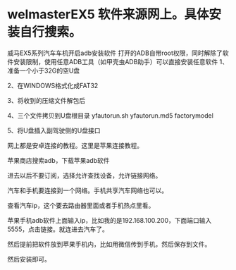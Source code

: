 # welmasterEX5 软件来源网上。具体安装自行搜索。
威马EX5系列汽车车机开启adb安装软件
打开的ADB自带root权限，同时解除了软件安装限制，使用任意ADB工具（如甲壳虫ADB助手）可以直接安装任意软件
1、准备一个小于32G的空U盘

2、在WINDOWS格式化成FAT32

3、将收到的压缩文件解包后

4、三个文件拷贝到U盘根目录
   yfautorun.sh
   yfautorun.md5
   factorymodel
   
5、将U盘插入副驾驶侧的U盘接口

网上都是安卓连接的教程。这里是苹果连接教程。

苹果商店搜索adb，下载苹果adb软件

进去以后不要订阅，选择允许查找设备，允许链接网络。

汽车和手机要连接到一个网络。手机共享汽车网络也可以。

查看汽车ip，这个要去路由器里面或者手机热点里看。

苹果手机adb软件上面输入ip，比如我的是192.168.100.200，下面端口输入5555，点击链接。就连进去汽车了。

然后提前把软件放到苹果手机内，比如用微信传到手机，然后保存到文件。

然后安装即可。
